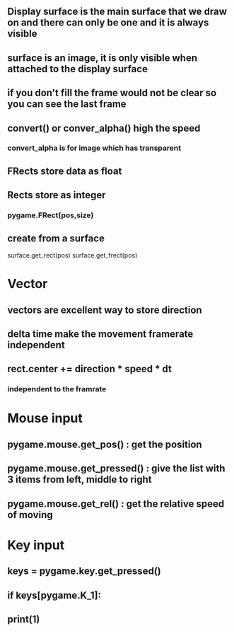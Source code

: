 ## Display surface is the main surface that we draw on and there can only be one and it is always  visible

## surface is an image, it is only visible when attached to the display surface

## if you don't fill the frame would not be clear so you can see the last frame

## convert() or conver_alpha() high the speed
### convert_alpha is for image which has transparent

## FRects store data as float
## Rects store as integer
### pygame.FRect(pos,size)

## create from a surface
surface.get_rect(pos)
surface.get_frect(pos)


# Vector
## vectors  are excellent way to store direction
## delta time make the movement framerate independent

## rect.center += direction * speed * dt
### independent to the framrate


# Mouse input
## pygame.mouse.get_pos() : get the position
## pygame.mouse.get_pressed() : give the list with 3 items from left, middle to right

## pygame.mouse.get_rel() : get the relative speed of moving

# Key input
## keys = pygame.key.get_pressed()
## if keys[pygame.K_1]:
##   print(1)